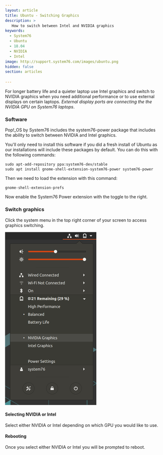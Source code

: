 ```yaml
---
layout: article
title: Ubuntu - Switching Graphics
description: >
   How to switch between Intel and NVIDIA graphics
keywords:
  - System76
  - Ubuntu
  - 18.04
  - NVIDIA
  - Intel
image: http://support.system76.com/images/ubuntu.png
hidden: false
section: articles

---
```


For longer battery life and a quieter laptop use Intel graphics and switch to NVIDIA graphics when you need additional performance or to use external displays on certain laptops. _External display ports are connecting the the NVIDIA GPU on System76 laptops_.

### Software

Pop!_OS by System76 includes the system76-power package that includes the ability to switch between NVIDIA and Intel graphics. 

You'll only need to install this software if you did a fresh install of Ubuntu as our installations will include these packages by default. You can do this with the following commands:

```
sudo apt-add-repository ppa:system76-dev/stable
sudo apt install gnome-shell-extension-system76-power system76-power
```

Then we need to load the extension with this command:

```
gnome-shell-extension-prefs
```

Now enable the System76 Power extension with the toggle to the right.

### Switch graphics

Click the system menu in the top right corner of your screen to access graphics switching.

![Graphics](/images/graphics-switch-ubuntu/system-menu.png)

#### Selecting NVIDIA or Intel

Select either NVIDIA or Intel depending on which GPU you would like to use.

#### Rebooting

Once you select either NVIDIA or Intel you will be prompted to reboot. 
